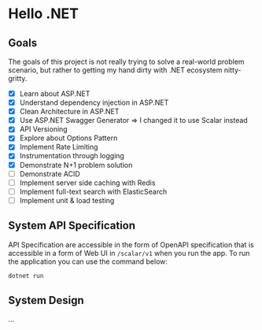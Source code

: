 # Hello .NET

## Goals
The goals of this project is not really trying to solve a real-world problem
scenario, but rather to getting my hand dirty with .NET ecosystem nitty-gritty.

- [x] Learn about ASP.NET
- [x] Understand dependency injection in ASP.NET
- [x] Clean Architecture in ASP.NET
- [x] Use ASP.NET Swagger Generator => I changed it to use Scalar instead
- [x] API Versioning
- [x] Explore about Options Pattern
- [x] Implement Rate Limiting
- [x] Instrumentation through logging
- [x] Demonstrate N+1 problem solution
- [ ] Demonstrate ACID
- [ ] Implement server side caching with Redis
- [ ] Implement full-text search with ElasticSearch
- [ ] Implement unit & load testing

## System API Specification
API Specification are accessible in the form of OpenAPI specification that is
accessible in a form of Web UI in `/scalar/v1` when
you run the app. To run the application you can use the command below:
```bash
dotnet run
```

## System Design
...


